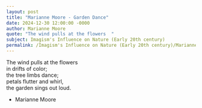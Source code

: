 ```yaml
---
layout: post
title: "Marianne Moore - Garden Dance"
date: 2024-12-30 12:00:00 -0000
author: Marianne Moore
quote: "The wind pulls at the flowers  "
subject: Imagism's Influence on Nature (Early 20th century)
permalink: /Imagism's Influence on Nature (Early 20th century)/Marianne Moore/Marianne Moore - Garden Dance
---
```


The wind pulls at the flowers  
         in drifts of color;  
         the tree limbs dance;  
         petals flutter and whirl,  
         the garden sings out loud.


- Marianne Moore
